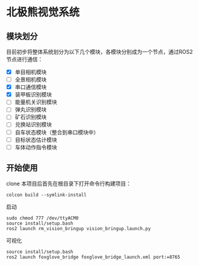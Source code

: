 # 北极熊视觉系统
## 模块划分
目前初步将整体系统划分为以下几个模块，各模块分别成为一个节点，通过ROS2节点进行通信：

- [x] 单目相机模块
- [ ] 全景相机模块
- [x] 串口通信模块
- [x] 装甲板识别模块
- [ ] 能量机关识别模块
- [ ] 弹丸识别模块
- [ ] 矿石识别模块
- [ ] 兑换站识别模块
- [ ] 自车状态模块（整合到串口模块中）
- [ ] 目标状态估计模块
- [ ] 车体动作指令模块

## 开始使用

clone 本项目后首先在根目录下打开命令行构建项目：
```shell
colcon build --symlink-install
```


启动
```shell
sudo chmod 777 /dev/ttyACM0
source install/setup.bash
ros2 launch rm_vision_bringup vision_bringup.launch.py
```

可视化
```shell
source install/setup.bash
ros2 launch foxglove_bridge foxglove_bridge_launch.xml port:=8765
```

